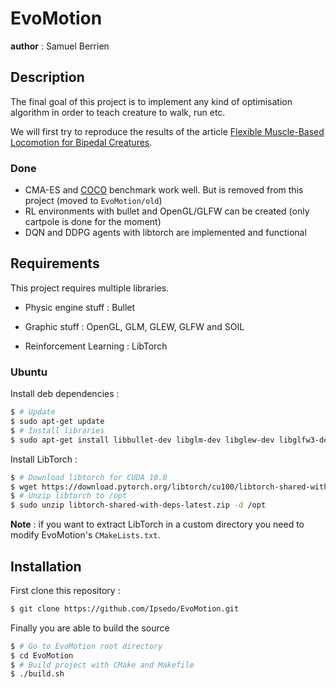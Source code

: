 # EvoMotion
__author__ : Samuel Berrien

## Description
The final goal of this project is to implement any kind of optimisation algorithm in order to teach creature to walk, run etc.

We will first try to reproduce the results of the article [Flexible Muscle-Based Locomotion for Bipedal Creatures](https://www.goatstream.com/research/papers/SA2013/SA2013.pdf).

### Done
* CMA-ES and [COCO](https://github.com/numbbo/coco) benchmark work well. But is removed from this project (moved to `EvoMotion/old`)
* RL environments with bullet and OpenGL/GLFW can be created (only cartpole is done for the moment)
* DQN and DDPG agents with libtorch are implemented and functional


## Requirements
This project requires multiple libraries.

* Physic engine stuff : Bullet

* Graphic stuff : OpenGL, GLM, GLEW, GLFW and SOIL

* Reinforcement Learning : LibTorch

### Ubuntu
Install deb dependencies :
```bash
$ # Update
$ sudo apt-get update
$ # Install libraries
$ sudo apt-get install libbullet-dev libglm-dev libglew-dev libglfw3-dev libsoil-dev
```
Install LibTorch :
```bash
$ # Download libtorch for CUDA 10.0
$ wget https://download.pytorch.org/libtorch/cu100/libtorch-shared-with-deps-1.2.0.zip
$ # Unzip libtorch to /opt
$ sudo unzip libtorch-shared-with-deps-latest.zip -d /opt
```
__Note__ : if you want to extract LibTorch in a custom directory you need to modify EvoMotion's `CMakeLists.txt`.

## Installation
First clone this repository :
```bash
$ git clone https://github.com/Ipsedo/EvoMotion.git
```

Finally you are able to build the source
```bash
$ # Go to EvoMotion root directory
$ cd EvoMotion
$ # Build project with CMake and Makefile
$ ./build.sh
```


